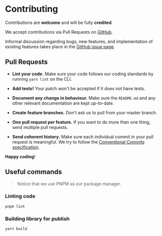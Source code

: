 # Contributing

Contributions are **welcome** and will be fully **credited**.

We accept contributions via Pull Requests on
[GitHub](https://github.com/paul-thebaud/model-dot).

Informal discussion regarding bugs, new features, and implementation of existing features takes
place in the
[GitHub issue page](https://github.com/paul-thebaud/model-dot/issues).

## Pull Requests

- **Lint your code.** Make sure your code follows our coding standards by running `yarn lint` on the
  CLI.

- **Add tests!** Your patch won't be accepted if it does not have tests.

- **Document any change in behaviour.** Make sure the `README.md` and any other relevant
  documentation are kept up-to-date.

- **Create feature branches.** Don't ask us to pull from your master branch.

- **One pull request per feature.** If you want to do more than one thing, send multiple pull
  requests.

- **Send coherent history.** Make sure each individual commit in your pull request is meaningful. We
  try to follow the
  [Conventional Commits specification](https://www.conventionalcommits.org/en/v1.0.0/).

**Happy coding**!

## Useful commands

> Notice that we use PNPM as our package manager.

### Linting code

``` shell
pnpm lint
```

### Building library for publish

``` shell
yarn build
```
